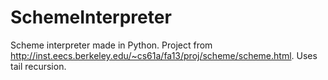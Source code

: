 # SchemeInterpreter
Scheme interpreter made in Python. Project from http://inst.eecs.berkeley.edu/~cs61a/fa13/proj/scheme/scheme.html. 
Uses tail recursion.
